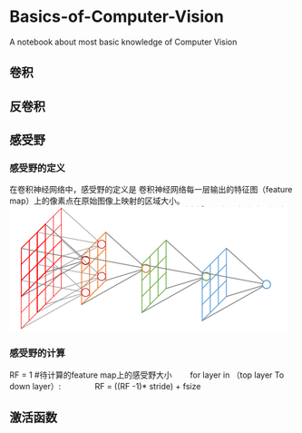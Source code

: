 # Basics-of-Computer-Vision
A notebook about most basic knowledge of Computer Vision

## 卷积

## 反卷积

## 感受野
### 感受野的定义
在卷积神经网络中，感受野的定义是 卷积神经网络每一层输出的特征图（feature map）上的像素点在原始图像上映射的区域大小。
![](images/2019-12-15-17-53-26.png)
### 感受野的计算

 RF = 1 #待计算的feature map上的感受野大小
　　for layer in （top layer To down layer）:
　　　　RF = ((RF -1)* stride) + fsize

## 激活函数

## 


## 

##